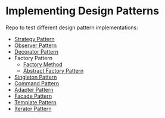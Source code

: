 # Implementing Design Patterns


Repo to test different design pattern implementations:

* [Strategy Pattern](https://github.com/xala3pa/implementingDesignPatterns/tree/master/java/strategyPattern)
* [Observer Pattern](https://github.com/xala3pa/implementingDesignPatterns/tree/master/java/observerPattern)
* [Decorator Pattern](https://github.com/xala3pa/implementingDesignPatterns/tree/master/java/decoratorPattern)
* Factory Pattern
  * [Factory Method](https://github.com/xala3pa/implementingDesignPatterns/tree/master/java/factoryMethodPattern)
  * [Abstract Factory Pattern](https://github.com/xala3pa/implementingDesignPatterns/tree/master/java/abstractFactoryPattern)
* [Singleton Pattern](https://github.com/xala3pa/implementingDesignPatterns/tree/master/java/singletonPattern)
* [Command Pattern](https://github.com/xala3pa/implementingDesignPatterns/tree/master/java/commandPattern)
* [Adapter Pattern](https://github.com/xala3pa/implementingDesignPatterns/tree/master/java/adapterPattern)
* [Facade Pattern](https://github.com/xala3pa/implementingDesignPatterns/tree/master/java/facadePattern)
* [Template Pattern](https://github.com/xala3pa/implementingDesignPatterns/tree/master/java/templatePattern)
* [Iterator Pattern](https://github.com/xala3pa/implementingDesignPatterns/tree/master/java/iteratorPattern)

